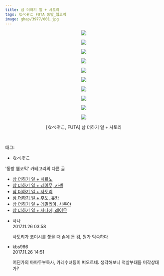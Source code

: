 ```yaml
---
title: 삼 더하기 일 + 사토리
tags: なべぞこ FUTA 동방_웹코믹
image: ghap/3977/001.jpg
---
```

<div class="article">
<p style="text-align: center; clear: none; float: none;"><img src="{{ site.nasurl }}/ghap/3977/001.jpg"/></p>
<p style="text-align: center; clear: none; float: none;"><img src="{{ site.nasurl }}/ghap/3977/002.jpg"/></p>
<p style="text-align: center; clear: none; float: none;"><img src="{{ site.nasurl }}/ghap/3977/003.jpg"/></p>
<p style="text-align: center; clear: none; float: none;"><img src="{{ site.nasurl }}/ghap/3977/004.jpg"/></p>
<p style="text-align: center; clear: none; float: none;"><img src="{{ site.nasurl }}/ghap/3977/005.jpg"/></p>
<p style="text-align: center; clear: none; float: none;"><img src="{{ site.nasurl }}/ghap/3977/006.jpg"/></p>
<p style="text-align: center; clear: none; float: none;"><img src="{{ site.nasurl }}/ghap/3977/007.jpg"/></p>
<p style="text-align: center; clear: none; float: none;"><img src="{{ site.nasurl }}/ghap/3977/008.jpg"/></p>
<p style="text-align: center; clear: none; float: none;"><img src="{{ site.nasurl }}/ghap/3977/009.jpg"/></p>
<p style="text-align: center; clear: none; float: none;"><img src="{{ site.nasurl }}/ghap/3977/010.jpg"/></p>
<p style="text-align: center; clear: none; float: none;">[なべぞこ, FUTA] 삼 더하기 일 + 사토리</p>
<p><br/></p>
</div><div class="tagTrail">
<p>태그: </p>
<ul>
<li>なべぞこ</li>
</ul>
</div><div class="another">
<p>'동방 웹코믹' 카테고리의 다른 글</p>
<ul>
<li><a href="/2017-11-26-ghap_3979">삼 더하기 일 + 치르노</a></li>
<li><a href="/2017-11-26-ghap_3978">삼 더하기 일 + 레이무, 카센</a></li>
<li><a href="/2017-11-26-ghap_3977">삼 더하기 일 + 사토리</a></li>
<li><a href="/2017-11-26-ghap_3976">삼 더하기 일 + 후토, 유카</a></li>
<li><a href="/2017-11-26-ghap_3975">삼 더하기 일 + 레밀리아, 사쿠야</a></li>
<li><a href="/2017-11-26-ghap_3974">삼 더하기 일 + 사나에, 레이무</a></li>
</ul>
</div><div class="cb_module cb_fluid">
<div class="cb_wrt cb_profile">
<div class="comment">
<ul>
<li class="cb_thumb_off" id="comment15137545">
<div class="cb_comment_area">
<div class="cb_info_area">
<div class="cb_section">
<span class="cb_nick_name">사나</span>
</div>
<div class="cb_section">
<span class="cb_date">2017.11.26 03:58 </span>
</div>
</div>
<div class="cb_dsc_comment">
<p class="cb_dsc">
											사토리가 코이시를 쫓을 때 손에 든 검, 뭔가 익숙하다
										</p>
</div>
</div></li>
<li class="cb_thumb_off" id="comment15137761">
<div class="cb_comment_area">
<div class="cb_info_area">
<div class="cb_section">
<span class="cb_nick_name">kbs966</span>
</div>
<div class="cb_section">
<span class="cb_date">2017.11.26 14:51 </span>
</div>
</div>
<div class="cb_dsc_comment">
<p class="cb_dsc">
											어딘가의 마파두부목사, 카레수녀등이 떠오르네. 생각해보니 척살부대들 미각상태가?
										</p>
</div>
</div></li>
</ul>
</div>
</div><!-- commentList close -->
</div>